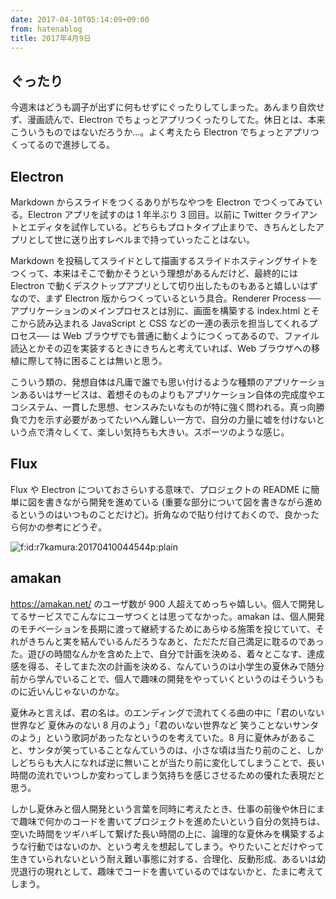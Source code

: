 ```yaml
---
date: 2017-04-10T05:14:09+09:00
from: hatenablog
title: 2017年4月9日
---
```


<h2>ぐったり</h2>

<p>今週末はどうも調子が出ずに何もせずにぐったりしてしまった。あんまり自炊せず、漫画読んで、Electron でちょっとアプリつくったりしてた。休日とは、本来こういうものではないだろうか…。よく考えたら Electron でちょっとアプリつくってるので進捗してる。</p>

<h2>Electron</h2>

<p>Markdown からスライドをつくるありがちなやつを Electron でつくってみている。Electron アプリを試すのは 1 年半ぶり 3 回目。以前に Twitter クライアントとエディタを試作している。どちらもプロトタイプ止まりで、きちんとしたアプリとして世に送り出すレベルまで持っていったことはない。</p>

<p>Markdown を投稿してスライドとして描画するスライドホスティングサイトをつくって、本来はそこで動かそうという理想があるんだけど、最終的には Electron で動くデスクトップアプリとして切り出したものもあると嬉しいはずなので、まず Electron 版からつくっているという具合。Renderer Process ──アプリケーションのメインプロセスとは別に、画面を構築する index.html とそこから読み込まれる JavaScript と CSS などの一連の表示を担当してくれるプロセス── は Web ブラウザでも普通に動くようにつくってあるので、ファイル読込とかその辺を実装するときにきちんと考えていれば、Web ブラウザへの移植に際して特に困ることは無いと思う。</p>

<p>こういう類の、発想自体は凡庸で誰でも思い付けるような種類のアプリケーションあるいはサービスは、着想そのものよりもアプリケーション自体の完成度やエコシステム、一貫した思想、センスみたいなものが特に強く問われる。真っ向勝負で力を示す必要があってたいへん難しい一方で、自分の力量に嘘を付けないという点で清々しくて、楽しい気持ちも大きい。スポーツのような感じ。</p>

<h2>Flux</h2>

<p>Flux や Electron についておさらいする意味で、プロジェクトの README に簡単に図を書きながら開発を進めている (重要な部分について図を書きながら進めるというのはいつものことだけど)。折角なので貼り付けておくので、良かったら何かの参考にどうぞ。</p>

<p><span itemscope itemtype="http://schema.org/Photograph"><img src="https://cdn-ak.f.st-hatena.com/images/fotolife/r/r7kamura/20170410/20170410044544.png" alt="f:id:r7kamura:20170410044544p:plain" title="f:id:r7kamura:20170410044544p:plain" class="hatena-fotolife" itemprop="image"></span></p>

<h2>amakan</h2>

<p><a href="https://amakan.net/">https://amakan.net/</a> のユーザ数が 900 人超えてめっちゃ嬉しい。個人で開発してるサービスでこんなにユーザつくとは思ってなかった。amakan は、個人開発のモチベーションを長期に渡って継続するためにあらゆる施策を投じていて、それがきちんと実を結んでいるんだろうなあと、ただただ自己満足に耽るのであった。遊びの時間なんかを含めた上で、自分で計画を決める、着々とこなす、達成感を得る、そしてまた次の計画を決める、なんていうのは小学生の夏休みで随分前から学んでいることで、個人で趣味の開発をやっていくというのはそういうものに近いんじゃないのかな。</p>

<p>夏休みと言えば、君の名は。のエンディングで流れてくる曲の中に「君のいない世界など 夏休みのない 8 月のよう」「君のいない世界など 笑うことないサンタのよう」という歌詞があったなというのを考えていた。8 月に夏休みがあること、サンタが笑っていることなんていうのは、小さな頃は当たり前のこと、しかしどちらも大人になれば逆に無いことが当たり前に変化してしまうことで、長い時間の流れでいつしか変わってしまう気持ちを感じさせるための優れた表現だと思う。</p>

<p>しかし夏休みと個人開発という言葉を同時に考えたとき、仕事の前後や休日にまで趣味で何かのコードを書いてプロジェクトを進めたいという自分の気持ちは、空いた時間をツギハギして繋げた長い時間の上に、論理的な夏休みを構築するような行動ではないのか、という考えを想起してしまう。やりたいことだけやって生きていられないという耐え難い事態に対する、合理化、反動形成、あるいは幼児退行の現れとして、趣味でコードを書いているのではないかと、たまに考えてしまう。</p>

